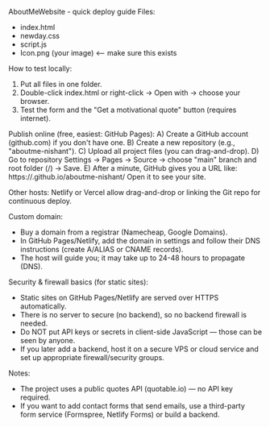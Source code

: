 AboutMeWebsite - quick deploy guide
Files:
 - index.html
 - newday.css
 - script.js
 - Icon.png (your image)   <-- make sure this exists

How to test locally:
 1. Put all files in one folder.
 2. Double-click index.html or right-click -> Open with -> choose your browser.
 3. Test the form and the "Get a motivational quote" button (requires internet).

Publish online (free, easiest: GitHub Pages):
 A) Create a GitHub account (github.com) if you don't have one.
 B) Create a new repository (e.g., "aboutme-nishant").
 C) Upload all project files (you can drag-and-drop).
 D) Go to repository Settings -> Pages -> Source -> choose "main" branch and root folder (/) -> Save.
 E) After a minute, GitHub gives you a URL like: https://<your-username>.github.io/aboutme-nishant/
    Open it to see your site.

Other hosts: Netlify or Vercel allow drag-and-drop or linking the Git repo for continuous deploy.

Custom domain:
 - Buy a domain from a registrar (Namecheap, Google Domains).
 - In GitHub Pages/Netlify, add the domain in settings and follow their DNS instructions (create A/ALIAS or CNAME records).
 - The host will guide you; it may take up to 24-48 hours to propagate (DNS).

Security & firewall basics (for static sites):
 - Static sites on GitHub Pages/Netlify are served over HTTPS automatically.
 - There is no server to secure (no backend), so no backend firewall is needed.
 - Do NOT put API keys or secrets in client-side JavaScript — those can be seen by anyone.
 - If you later add a backend, host it on a secure VPS or cloud service and set up appropriate firewall/security groups.

Notes:
 - The project uses a public quotes API (quotable.io) — no API key required.
 - If you want to add contact forms that send emails, use a third-party form service (Formspree, Netlify Forms) or build a backend.

